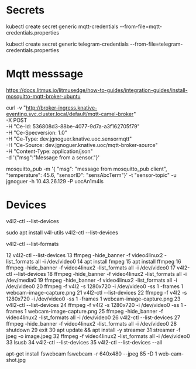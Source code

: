 # Secrets

kubectl create secret generic mqtt-credentials --from-file=mqtt-credentials.properties

kubectl create secret generic telegram-credentials --from-file=telegram-credentials.properties

# Mqtt messsage

https://docs.litmus.io/litmusedge/how-to-guides/integration-guides/install-mosquitto-mqtt-broker-ubuntu

curl -v "http://broker-ingress.knative-eventing.svc.cluster.local/default/mqtt-camel-broker" \
-X POST \
-H "Ce-Id: 536808d3-88be-4077-9d7a-a3f162705f79" \
-H "Ce-Specversion: 1.0" \
-H "Ce-Type: dev.jgnoguer.knative.uoc.sensormqtt" \
-H "Ce-Source: dev.jgnoguer.knative.uoc/mqtt-broker-source" \
-H "Content-Type: application/json" \
-d '{"msg":"Message from a sensor."}'

mosquitto_pub -m '{ "msg": "message from mosquitto_pub client", "temperature": 45.6, "sensorID": "sensAbcTerm"}' -t "sensor-topic" -u jgnoguer -h 10.43.26.129 -P uocAn1m4ls

# Devices

v4l2-ctl --list-devices

sudo apt install v4l-utils
v4l2-ctl --list-devices

v4l2-ctl --list-formats

   12  v4l2-ctl --list-devices
   13  ffmpeg -hide_banner -f video4linux2 -list_formats all -i /dev/video0
   14  apt install fmpeg
   15  apt install ffmpeg
   16  ffmpeg -hide_banner -f video4linux2 -list_formats all -i /dev/video0
   17  v4l2-ctl --list-devices
   18  ffmpeg -hide_banner -f video4linux2 -list_formats all -i /dev/media0
   19  ffmpeg -hide_banner -f video4linux2 -list_formats all -i /dev/video0
   20  ffmpeg -f v4l2 -s 1280x720 -i /dev/video0  -ss 1 -frames 1 webcam-image-capture.png
   21  v4l2-ctl --list-devices
   22  ffmpeg -f v4l2 -s 1280x720 -i /dev/video0  -ss 1 -frames 1 webcam-image-capture.png
   23  v4l2-ctl --list-devices
   24  ffmpeg -f v4l2 -s 1280x720 -i /dev/video0  -ss 1 -frames 1 webcam-image-capture.png
   25  ffmpeg -hide_banner -f video4linux2 -list_formats all -i /dev/video0
   26  v4l2-ctl --list-devices
   27  ffmpeg -hide_banner -f video4linux2 -list_formats all -i /dev/video0
   28  shutdown
   29  exit
   30  apt update && apt install -y streamer
   31  streamer -f jpeg -o image.jpeg
   32  ffmpeg -f video4linux2 -list_formats all -i /dev/video0
   33  lsusb 
   34  v4l2-ctl --list-devices
   35  v4l2-ctl --list-devices --all

apt-get install fswebcam
fswebcam -r 640x480 --jpeg 85 -D 1 web-cam-shot.jpg

